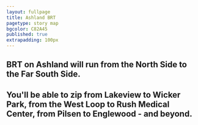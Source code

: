 ```yaml
---
layout: fullpage
title: Ashland BRT
pagetype: story map
bgcolor: C82A45
published: true
extrapadding: 100px
---
```


## BRT on Ashland will run from the North Side to the Far South Side. 

## You'll be able to zip from **Lakeview** to **Wicker Park**, from the **West Loop** to **Rush Medical Center**, from **Pilsen** to **Englewood** - and beyond.
